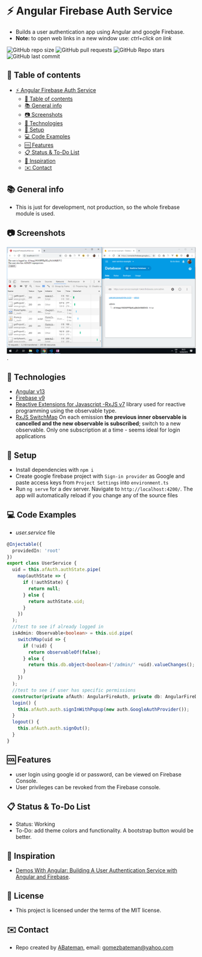 # :zap: Angular Firebase Auth Service

* Builds a user authentication app using Angular and google Firebase.
* **Note:** to open web links in a new window use: _ctrl+click on link_

![GitHub repo size](https://img.shields.io/github/repo-size/AndrewJBateman/angular-firebase-auth-service?style=plastic)
![GitHub pull requests](https://img.shields.io/github/issues-pr/AndrewJBateman/angular-firebase-auth-service?style=plastic)
![GitHub Repo stars](https://img.shields.io/github/stars/AndrewJBateman/angular-firebase-auth-service?style=plastic)
![GitHub last commit](https://img.shields.io/github/last-commit/AndrewJBateman/angular-firebase-auth-service?style=plastic)

## :page_facing_up: Table of contents

* [:zap: Angular Firebase Auth Service](#zap-angular-firebase-auth-service)
  * [:page_facing_up: Table of contents](#page_facing_up-table-of-contents)
  * [:books: General info](#books-general-info)
  * [:camera: Screenshots](#camera-screenshots)
  * [:signal_strength: Technologies](#signal_strength-technologies)
  * [:floppy_disk: Setup](#floppy_disk-setup)
  * [:computer: Code Examples](#computer-code-examples)
  * [:cool: Features](#cool-features)
  * [:clipboard: Status & To-Do List](#clipboard-status--to-do-list)
  * [:clap: Inspiration](#clap-inspiration)
  * [:envelope: Contact](#envelope-contact)

## :books: General info

* This is just for development, not production, so the whole firebase module is used.

## :camera: Screenshots

![Example screenshot](./img/user-logged-in.png).

## :signal_strength: Technologies

* [Angular v13](https://angular.io/)
* [Firebase v9](https://firebase.google.com/)
* [Reactive Extensions for Javascript -RxJS v7](https://angular.io/guide/rx-library) library used for reactive programming using the observable type.
* [RxJS SwitchMap](https://www.learnrxjs.io/learn-rxjs/operators/transformation/switchmap) On each emission **the previous inner observable is cancelled and the new observable is subscribed**; switch to a new observable. Only one subscription at a time - seems ideal for login applications

## :floppy_disk: Setup

* Install dependencies with `npm i`
* Create google firebase project with `Sign-in provider` as Google and paste access keys from `Project Settings` into `environment.ts`
* Run `ng serve` for a dev server. Navigate to `http://localhost:4200/`. The app will automatically reload if you change any of the source files

## :computer: Code Examples

* _user.service_ file

```typescript
@Injectable({
  providedIn: 'root'
})
export class UserService {
  uid = this.afAuth.authState.pipe(
    map(authState => {
      if (!authState) {
        return null;
      } else {
        return authState.uid;
      }
    })
  );
  //test to see if already logged in
  isAdmin: Observable<boolean> = this.uid.pipe(
    switchMap(uid => {
      if (!uid) {
        return observableOf(false);
      } else {
        return this.db.object<boolean>('/admin/' +uid).valueChanges();
      }
    })
  );
  //test to see if user has specific permissions
  constructor(private afAuth: AngularFireAuth, private db: AngularFireDatabase) { }
  login() {
    this.afAuth.auth.signInWithPopup(new auth.GoogleAuthProvider());
  }
  logout() {
    this.afAuth.auth.signOut();
  }
}
```

## :cool: Features

* user login using google id or password, can be viewed on Firebase Console.
* User privileges can be revoked from the Firebase console.

## :clipboard: Status & To-Do List

* Status: Working
* To-Do: add theme colors and functionality. A bootstrap button would be better.

## :clap: Inspiration

* [Demos With Angular: Building A User Authentication Service with Angular and Firebase](https://www.youtube.com/watch?v=mfONkAj4x94).

## :file_folder: License

* This project is licensed under the terms of the MIT license.

## :envelope: Contact

* Repo created by [ABateman](https://github.com/AndrewJBateman), email: gomezbateman@yahoo.com

